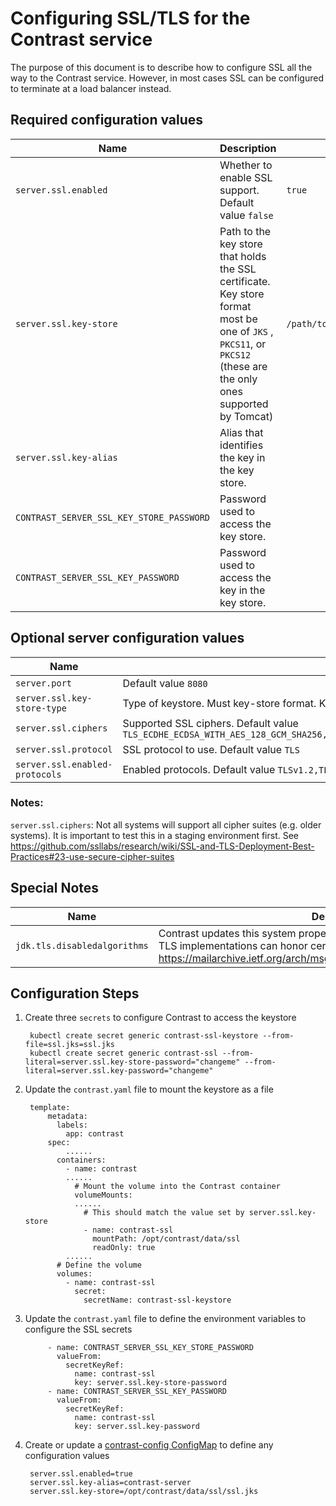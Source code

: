 # Configuring SSL/TLS for the Contrast service

The purpose of this document is to describe how to configure SSL all the way to the Contrast service. However, in most cases SSL can be configured to terminate at a load balancer instead.

## Required configuration values
| Name                                             	| Description           	                                | Example                              	|
|--------------------------------------------------	|-----------------------------------------------------------|--------------------------------------	|
| `server.ssl.enabled` | Whether to enable SSL support.  Default value `false` | `true` |
| `server.ssl.key-store` | Path to the key store that holds the SSL certificate.  Key store format most be one of `JKS` , `PKCS11`, or `PKCS12` (these are the only ones supported by Tomcat) | `/path/to/sslkeystorefile.jks` |
| `server.ssl.key-alias` | Alias that identifies the key in the key store. | |
| `CONTRAST_SERVER_SSL_KEY_STORE_PASSWORD` | Password used to access the key store.| |
| `CONTRAST_SERVER_SSL_KEY_PASSWORD` | Password used to access the key in the key store. | |


## Optional server configuration values
| Name                                             	| Description           	                                | Example                              	|
|--------------------------------------------------	|-----------------------------------------------------------|--------------------------------------	|
| `server.port` | Default value `8080` | |
| `server.ssl.key-store-type` | Type of keystore. Must key-store format.  Key store format must be one of `JKS`, `PKCS11`, or `PKCS12` (these are the only ones supported by Tomcat).  Default value `JKS` | `JKS` |
| `server.ssl.ciphers` | Supported SSL ciphers.  Default value  `TLS_ECDHE_ECDSA_WITH_AES_128_GCM_SHA256,TLS_ECDHE_ECDSA_WITH_AES_256_GCM_SHA384,TLS_ECDHE_ECDSA_WITH_AES_128_CBC_SHA,TLS_ECDHE_ECDSA_WITH_AES_256_CBC_SHA,TLS_ECDHE_ECDSA_WITH_AES_128_CBC_SHA256,TLS_ECDHE_ECDSA_WITH_AES_256_CBC_SHA384,TLS_ECDHE_RSA_WITH_AES_128_GCM_SHA256,TLS_ECDHE_RSA_WITH_AES_256_GCM_SHA384,TLS_ECDHE_RSA_WITH_AES_128_CBC_SHA,TLS_ECDHE_RSA_WITH_AES_256_CBC_SHA,TLS_ECDHE_RSA_WITH_AES_128_CBC_SHA256,TLS_ECDHE_RSA_WITH_AES_256_CBC_SHA384,TLS_DHE_RSA_WITH_AES_128_GCM_SHA256,TLS_DHE_RSA_WITH_AES_256_GCM_SHA384,TLS_DHE_RSA_WITH_AES_128_CBC_SHA,TLS_DHE_RSA_WITH_AES_256_CBC_SHA,TLS_DHE_RSA_WITH_AES_128_CBC_SHA256,TLS_DHE_RSA_WITH_AES_256_CBC_SHA256` | |
| `server.ssl.protocol` | SSL protocol to use.  Default value `TLS` | `TLS` |
| `server.ssl.enabled-protocols` | Enabled protocols. Default value `TLSv1.2,TLSv1.3` | |

### Notes:
`server.ssl.ciphers`: Not all systems will support all cipher suites (e.g. older systems). It is important to test this in a staging environment first. See https://github.com/ssllabs/research/wiki/SSL-and-TLS-Deployment-Best-Practices#23-use-secure-cipher-suites


## Special Notes
| Name                                             	| Description           	                                |
|--------------------------------------------------	|-----------------------------------------------------------|
| `jdk.tls.disabledalgorithms` | Contrast updates this system property to always contain `RSASSA-PSS`; not all TLS implementations can honor certs signed with `RSASSA-PSS`.  https://mailarchive.ietf.org/arch/msg/tls/c5OCDwhcD1xP_YAP7Xx700VKbis/ |


## Configuration Steps

1. Create three `secrets` to configure Contrast to access the keystore

        kubectl create secret generic contrast-ssl-keystore --from-file=ssl.jks=ssl.jks
        kubectl create secret generic contrast-ssl --from-literal=server.ssl.key-store-password="changeme" --from-literal=server.ssl.key-password="changeme"


1. Update the `contrast.yaml` file to mount the keystore as a file
  
        template:
            metadata:
              labels:
                app: contrast
            spec:
                ......
              containers:
                - name: contrast
                ......
                  # Mount the volume into the Contrast container
                  volumeMounts:
                  ......
                    # This should match the value set by server.ssl.key-store
                    - name: contrast-ssl
                      mountPath: /opt/contrast/data/ssl
                      readOnly: true
                ......
              # Define the volume
              volumes:
                - name: contrast-ssl
                  secret:
                    secretName: contrast-ssl-keystore

1. Update the `contrast.yaml` file to define the environment variables to configure the SSL secrets

            - name: CONTRAST_SERVER_SSL_KEY_STORE_PASSWORD
              valueFrom:
                secretKeyRef:
                  name: contrast-ssl
                  key: server.ssl.key-store-password
            - name: CONTRAST_SERVER_SSL_KEY_PASSWORD
              valueFrom:
                secretKeyRef:
                  name: contrast-ssl
                  key: server.ssl.key-password


1. Create or update a [contrast-config ConfigMap](./configuration-overview.md) to define any configuration values
  
        server.ssl.enabled=true
        server.ssl.key-alias=contrast-server
        server.ssl.key-store=/opt/contrast/data/ssl/ssl.jks
